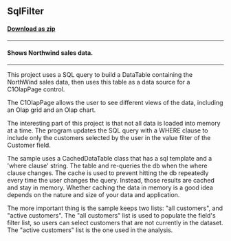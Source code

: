 ## SqlFilter
#### [Download as zip](https://minhaskamal.github.io/DownGit/#/home?url=https://github.com/GrapeCity/ComponentOne-WinForms-Samples/tree/master/NetFramework\Olap\CS\SqlFilter)
____
#### Shows Northwind sales data.
____
This project uses a SQL query to build a DataTable containing the NorthWind sales data, then uses this table as a data source for a C1OlapPage control. 

The C1OlapPage allows the user to see different views of the data, including an Olap grid and an Olap chart. 

The interesting part of this project is that not all data is loaded into memory at a time. The program updates the SQL query with a WHERE clause to include only the customers selected by the user in the value filter of the Customer field. 

The sample uses a CachedDataTable class that has a sql template and a 'where clause' string. The table and re-queries the db when the where clause changes. The cache is used to prevent hitting the db repeatedly every time the user changes the query. Instead, those results are cached and stay in memory. Whether caching the data in memory is a good idea depends on the nature and size of your data and application. 

The more important thing is the sample keeps two lists: "all customers", and "active customers". The "all customers" list is used to populate the field's filter list, so users can select customers that are not currently in the dataset. The "active customers" list is the one used in the analysis. 